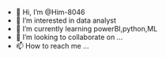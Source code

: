 - 👋 Hi, I’m @Him-8046
- 👀 I’m interested in data analyst
- 🌱 I’m currently learning powerBI,python,ML
- 💞️ I’m looking to collaborate on ...
- 📫 How to reach me ...

<!---
Him-8046/Him-8046 is a ✨ special ✨ repository because its `README.md` (this file) appears on your GitHub profile.
You can click the Preview link to take a look at your changes.
--->
